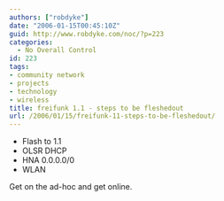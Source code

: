 ```yaml
---
authors: ["robdyke"]
date: "2006-01-15T00:45:10Z"
guid: http://www.robdyke.com/noc/?p=223
categories:
  - No Overall Control
id: 223
tags:
- community network
- projects
- technology
- wireless
title: freifunk 1.1 - steps to be fleshedout
url: /2006/01/15/freifunk-11-steps-to-be-fleshedout/
---
```

  * Flash to 1.1
  * OLSR DHCP
  * HNA 0.0.0.0/0
  * WLAN

Get on the ad-hoc and get online.